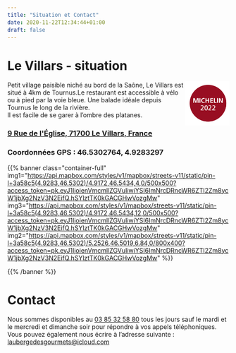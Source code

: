```yaml
---
title: "Situation et Contact"
date: 2020-11-22T12:34:44+01:00
draft: false
---
```

# Le Villars - situation

<p><a href="https://guide.michelin.com/en/bourgogne-franche-comte/le-villars/restaurant/l-auberge-des-gourmets" target="_blank"><img src="/img/label_michelin.png" align="right" width="20%"/></a>Petit village paisible niché au bord de la Saône, Le Villars est situé à 4km de Tournus.Le restaurant est accessible à vélo ou à pied par la voie bleue. Une balade idéale depuis Tournus le long de la rivière.<br/>
Il est facile de se garer à l’ombre des platanes.</p>


### [9 Rue de l'Église, 71700 Le Villars, France](https://g.page/laubergedesgourmets?we)
### Coordonnées GPS : 46.5302764, 4.9283297

{{% banner class="container-full" 
img1="https://api.mapbox.com/styles/v1/mapbox/streets-v11/static/pin-l+3a58c5(4.9283,46.5302)/4.9172,46.5434,4,0/500x500?access_token=pk.eyJ1IjoienVmcmllZGVuIiwiYSI6ImNrcDRncWR6ZTI2Zm8ycW1jbXg2NzV3N2EifQ.hSYlztTK0kGACGHwVozgMw" 
img3="https://api.mapbox.com/styles/v1/mapbox/streets-v11/static/pin-l+3a58c5(4.9283,46.5302)/4.9172,46.5434,12,0/500x500?access_token=pk.eyJ1IjoienVmcmllZGVuIiwiYSI6ImNrcDRncWR6ZTI2Zm8ycW1jbXg2NzV3N2EifQ.hSYlztTK0kGACGHwVozgMw"
img2="https://api.mapbox.com/styles/v1/mapbox/streets-v11/static/pin-l+3a58c5(4.9283,46.5302)/5.2526,46.5019,6.84,0/800x400?access_token=pk.eyJ1IjoienVmcmllZGVuIiwiYSI6ImNrcDRncWR6ZTI2Zm8ycW1jbXg2NzV3N2EifQ.hSYlztTK0kGACGHwVozgMw" %}}

{{% /banner %}}




# Contact

Nous sommes disponibles au [03 85 32 58 80](tel:0385325880) tous les jours sauf le mardi et le mercredi et dimanche soir pour répondre à vos appels téléphoniques.
Vous pouvez également nous écrire à l’adresse suivante : [laubergedesgourmets@icloud.com](mailtto:laubergedesgourmets@icloud.com)
